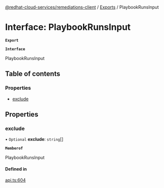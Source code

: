 [@redhat-cloud-services/remediations-client](../README.md) / [Exports](../modules.md) / PlaybookRunsInput

# Interface: PlaybookRunsInput

**`Export`**

**`Interface`**

PlaybookRunsInput

## Table of contents

### Properties

- [exclude](PlaybookRunsInput.md#exclude)

## Properties

### exclude

• `Optional` **exclude**: `string`[]

**`Memberof`**

PlaybookRunsInput

#### Defined in

[api.ts:604](https://github.com/RedHatInsights/javascript-clients/blob/master/packages/remediations/api.ts#L604)
